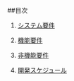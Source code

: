 ##目次
1. [システム要件](要求定義_システム要件.md)

2. [機能要件](要求定義＿開発スケジュール.md)

3. [非機能要件](要求定義_機能要件.md)

4. [開発スケジュール](要求定義＿非機能要件.md)
